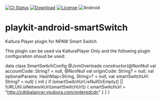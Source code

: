 [![CI Status](https://travis-ci.org/kaltura/playkit-android-smartSwitch.svg?branch=develop)](https://travis-ci.org/kaltura/playkit-android-smartSwitch)
[![Download](https://img.shields.io/maven-central/v/com.kaltura.playkit/smartswitchplugin?label=Download)](https://search.maven.org/artifact/com.kaltura.playkit/smartswitchplugin)
[![License](https://img.shields.io/badge/license-AGPLv3-black.svg)](https://github.com/kaltura/playkit-android-smartSwitch/blob/develop/LICENSE)
![Android](https://img.shields.io/badge/platform-android-green.svg)

# playkit-android-smartSwitch
Kaltura Player plugin for NPAW Smart Switch

This plugin can be used via KalturaPlayer Only and the following plugin configuration shoud be used:

data class SmartSwitchConfig @JvmOverloads constructor(@NonNull val accountCode: String? = null,
                                                       @NonNull val originCode: String? = null,
                                                       val optionalParams: HashMap<String, String>? = null,
                                                       var smartSwitchUrl: String? = null) {
    init {
        if (smartSwitchUrl.isNullOrEmpty() || !URLUtil.isNetworkUrl(smartSwitchUrl)) {
            smartSwitchUrl = "http://cdnbalancer.youbora.com/orderedcdn"
        }
    }
}

